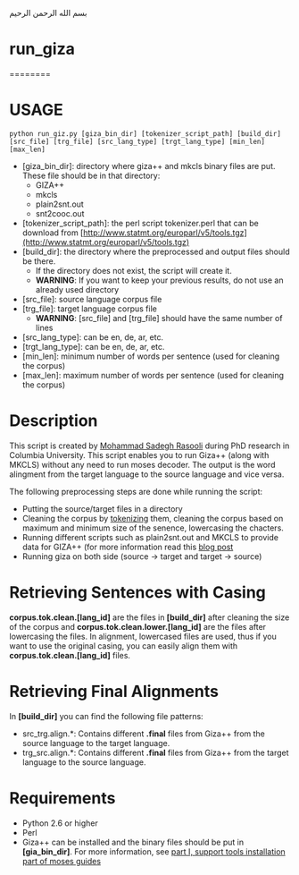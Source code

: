 بسم الله الرحمن الرحیم

run_giza
========
========


# USAGE
```
python run_giz.py [giza_bin_dir] [tokenizer_script_path] [build_dir] [src_file] [trg_file] [src_lang_type] [trgt_lang_type] [min_len] [max_len]
```
* [giza_bin_dir]: directory where giza++ and mkcls binary files are put. These file should be in that directory:
	* GIZA++
	* mkcls  
	* plain2snt.out  
	* snt2cooc.out
* [tokenizer_script_path]: the perl script tokenizer.perl that can be download from [http://www.statmt.org/europarl/v5/tools.tgz](http://www.statmt.org/europarl/v5/tools.tgz)
*  [build_dir]: the directory where the preprocessed and output files should be there. 
    * If the directory does not exist, the script will create it.
	* __WARNING__: If you want to keep your previous results, do not use an already used directory 
* [src_file]: source language corpus file
* [trg_file]: target language corpus file
	* __WARNING__: [src_file] and [trg_file] should have the same number of lines
* [src_lang_type]: can be en, de, ar, etc.
* [trgt_lang_type]: can be en, de, ar, etc.
* [min_len]: minimum number of words per sentence (used for cleaning the corpus)
* [max_len]: maximum number of words per sentence (used for cleaning the corpus)



# Description
This script is created by [Mohammad Sadegh Rasooli](cs.columbia.edu/~rasooli) during PhD research in Columbia University. This script enables you to run Giza++ (along with MKCLS) without any need to run moses decoder. The output is the word alingment from the target language to the source language and vice versa. 

The following preprocessing steps are done while running the script:
* Putting the source/target files in a directory
* Cleaning the corpus by [tokenizing](http://www.statmt.org/europarl/v5/tools.tgz) them, cleaning the corpus based on maximum and minimum size of the senence, lowercasing the chacters.
* Running different scripts such as plain2snt.out and MKCLS to provide data for GIZA++ (for more information read this [blog post](http://andreeaaussi.wordpress.com/2013/03/04/how-to-do-word-alignment-with-giza-from-parallel-corpora/)
* Running giza on both side (source -> target and target -> source)

# Retrieving Sentences with Casing
__corpus.tok.clean.[lang_id]__ are the files in __[build_dir]__ after cleaning the size of the corpus and __corpus.tok.clean.lower.[lang_id]__ are the files after lowercasing the files. In alignment, lowercased files are used, thus if you want to use the original casing, you can easily align them with __corpus.tok.clean.[lang_id]__ files.

# Retrieving Final Alignments
In __[build_dir]__ you can find the following file patterns:

* src_trg.align.*: Contains different __.final__ files from Giza++ from the source language to the target language.
* trg_src.align.*: Contains different __.final__ files from Giza++ from the target language to the source language.


# Requirements
* Python 2.6 or higher
* Perl
* Giza++ can be installed and the binary files should be put in __[gia_bin_dir]__. For more information, see [part I, support tools installation part of moses guides](http://www.statmt.org/moses_steps.html)
